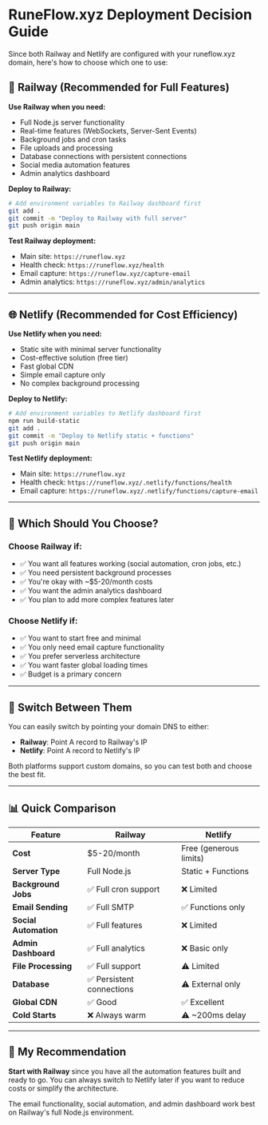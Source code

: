 # RuneFlow.xyz Deployment Decision Guide

Since both Railway and Netlify are configured with your runeflow.xyz domain, here's how to choose which one to use:

## 🚂 Railway (Recommended for Full Features)
**Use Railway when you need:**
- Full Node.js server functionality
- Real-time features (WebSockets, Server-Sent Events)
- Background jobs and cron tasks
- File uploads and processing
- Database connections with persistent connections
- Social media automation features
- Admin analytics dashboard

**Deploy to Railway:**
```bash
# Add environment variables to Railway dashboard first
git add .
git commit -m "Deploy to Railway with full server"
git push origin main
```

**Test Railway deployment:**
- Main site: `https://runeflow.xyz`
- Health check: `https://runeflow.xyz/health`
- Email capture: `https://runeflow.xyz/capture-email`
- Admin analytics: `https://runeflow.xyz/admin/analytics`

---

## 🌐 Netlify (Recommended for Cost Efficiency)
**Use Netlify when you need:**
- Static site with minimal server functionality
- Cost-effective solution (free tier)
- Fast global CDN
- Simple email capture only
- No complex background processing

**Deploy to Netlify:**
```bash
# Add environment variables to Netlify dashboard first
npm run build-static
git add .
git commit -m "Deploy to Netlify static + functions"
git push origin main
```

**Test Netlify deployment:**
- Main site: `https://runeflow.xyz`
- Health check: `https://runeflow.xyz/.netlify/functions/health`
- Email capture: `https://runeflow.xyz/.netlify/functions/capture-email`

---

## 🤔 Which Should You Choose?

### Choose Railway if:
- ✅ You want all features working (social automation, cron jobs, etc.)
- ✅ You need persistent background processes
- ✅ You're okay with ~$5-20/month costs
- ✅ You want the admin analytics dashboard
- ✅ You plan to add more complex features later

### Choose Netlify if:
- ✅ You want to start free and minimal
- ✅ You only need email capture functionality
- ✅ You prefer serverless architecture
- ✅ You want faster global loading times
- ✅ Budget is a primary concern

---

## 🔄 Switch Between Them

You can easily switch by pointing your domain DNS to either:
- **Railway**: Point A record to Railway's IP
- **Netlify**: Point A record to Netlify's IP

Both platforms support custom domains, so you can test both and choose the best fit.

---

## 📊 Quick Comparison

| Feature | Railway | Netlify |
|---------|---------|---------|
| **Cost** | $5-20/month | Free (generous limits) |
| **Server Type** | Full Node.js | Static + Functions |
| **Background Jobs** | ✅ Full cron support | ❌ Limited |
| **Email Sending** | ✅ Full SMTP | ✅ Functions only |
| **Social Automation** | ✅ Full features | ❌ Limited |
| **Admin Dashboard** | ✅ Full analytics | ❌ Basic only |
| **File Processing** | ✅ Full support | ⚠️ Limited |
| **Database** | ✅ Persistent connections | ⚠️ External only |
| **Global CDN** | ✅ Good | ✅ Excellent |
| **Cold Starts** | ❌ Always warm | ⚠️ ~200ms delay |

---

## 🚀 My Recommendation

**Start with Railway** since you have all the automation features built and ready to go. You can always switch to Netlify later if you want to reduce costs or simplify the architecture.

The email functionality, social automation, and admin dashboard work best on Railway's full Node.js environment.
